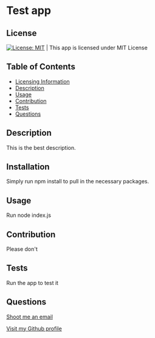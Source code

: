 
   # Test app

   ## License
   [![License: MIT](https://img.shields.io/badge/License-MIT-yellow.svg)](https://opensource.org/licenses/MIT) | This app is licensed under MIT License

   ## Table of Contents
   - [Licensing Information](#License)
   - [Description](#Description)
   - [Usage](#Usage)
   - [Contribution](#Contribution)
   - [Tests](#Tests)
   - [Questions](#Questions)
   
   ## Description
   This is the best description.

   ## Installation
   Simply run npm install to pull in the necessary packages.

   ## Usage
   Run node index.js

   ## Contribution
   Please don't

   ## Tests
   Run the app to test it

   ## Questions
   [Shoot me an email](mailto:cpusillo@gmail.com)

   [Visit my Github profile](https://github.com/cpusillo)
   